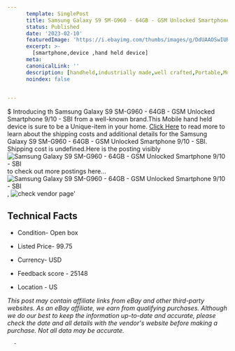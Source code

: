 ```yaml
---
      template: SinglePost
      title: Samsung Galaxy S9 SM-G960 - 64GB - GSM Unlocked Smartphone 9/10 - SBI
      status: Published
      date: '2023-02-10'
      featuredImage: 'https://i.ebayimg.com/thumbs/images/g/DdUAAOSwIUReKGbS/s-l225.jpg'
      excerpt: >-
        [smartphone,device ,hand held device]
      meta:
      canonicalLink: ''
      description: [handheld,industrially made,well crafted,Portable,Mobile,Compact,Convenient,Lightweight,Maneuverable,Man-portable,Miniature,Carriable,Hand-held,Light,Holdable,Transportable,Mobile device,Pocket-sized,On-the-go,Wireless,Cordless,Compact size,Convenient size, smartphone,device ,hand held device]
      noindex: false
      

---
```

$
      Introducing th Samsung Galaxy S9 SM-G960 - 64GB - GSM Unlocked Smartphone 9/10 - SBI from a well-known brand.This Mobile hand held device is sure to be a Unique-item in your home. [Click Here](https://www.ebay.com/itm/174218584095?hash=item28903ca01f%3Ag%3ADdUAAOSwIUReKGbS&mkevt=1&mkcid=1&mkrid=711-53200-19255-0&campid=%253CePNCampaignId%253E&customid=%253CreferenceId%253E&toolid=10049) to read more to learn about the shipping costs and additional details for the Samsung Galaxy S9 SM-G960 - 64GB - GSM Unlocked Smartphone 9/10 - SBI. Shipping cost is undefined.Here is the posting visibly ![Samsung Galaxy S9 SM-G960 - 64GB - GSM Unlocked Smartphone 9/10 - SBI](https://i.ebayimg.com/thumbs/images/g/DdUAAOSwIUReKGbS/s-l225.jpg) to check out more postings here... ![Samsung Galaxy S9 SM-G960 - 64GB - GSM Unlocked Smartphone 9/10 - SBI](https://i.ebayimg.com/images/g/DdUAAOSwIUReKGbS/s-l1600.jpg), ![check vendor page](https://origin-galleryplus.ebayimg.com/ws/web/174218584095_2_0_1/225x225.jpg,https://origin-galleryplus.ebayimg.com/ws/web/174218584095_3_0_1/225x225.jpg,https://origin-galleryplus.ebayimg.com/ws/web/174218584095_4_0_1/225x225.jpg,https://origin-galleryplus.ebayimg.com/ws/web/174218584095_5_0_1/225x225.jpg,https://origin-galleryplus.ebayimg.com/ws/web/174218584095_6_0_1/225x225.jpg)'

      

 ## Technical Facts 



     
      

 - Condition- Open box 


      

 - Listed Price- 99.75 


      

 - Currency- USD 


      

 - Feedback score - 25148 


      

 - Location - US 


      
      

 *_This post may contain affiliate links from eBay and other third-party websites. As an eBay affiliate, we earn from qualifying purchases. Although we do our best to keep the information up-to-date and accurate, please check the date and all details with the vendor's website before making a purchase. Not all data may be accurate._*




      -
